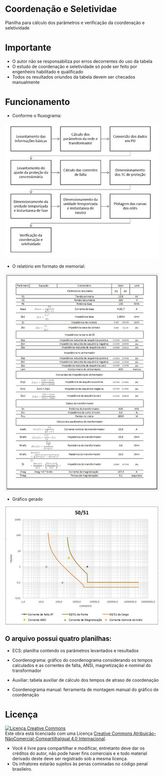 # Coordenação e Seletividae

Planilha para cálculo dos parâmetros e verificação da coordenação e seletividade

# Importante

- O autor não se responsabiliza por erros decorrentes do uso da tabela
- O estudo de coordenação e seletividade só pode ser feito por engenheiro habilitado e qualificado
- Todos os resultados oriundos da tabela devem ser checados manualmente

# Funcionamento

- Conforme o fluxograma:

![alt text](https://github.com/jeffersonpimenta/Coordenacao-Seletividade/blob/master/Imagens/fluxograma.JPG)

- O relatório em formato de memorial:

![alt text](https://github.com/jeffersonpimenta/Coordenacao-Seletividade/blob/master/Imagens/relatorio.JPG)

- Gráfico gerado

![alt text](https://github.com/jeffersonpimenta/Coordenacao-Seletividade/blob/master/Imagens/grafico.JPG)

## O arquivo possui quatro planilhas: 

- ECS: planilha contendo os parâmetros levantados e resultados

- Coordenograma: gráfico do coordenograma considerando os tempos calculados e as correntes de falta, ANSI, magnetização e nominal do transformador

- Auxiliar: tabela auxiliar de cálculo dos tempos de atraso de coordenação

- Coordenograma manual: ferramenta de montagem manual do gráfico de coordenação

# Licença

<a rel="license" href="http://creativecommons.org/licenses/by-nc-sa/4.0/"><img alt="Licença Creative Commons" style="border-width:0" src="https://i.creativecommons.org/l/by-nc-sa/4.0/88x31.png" /></a><br />Este obra está licenciado com uma Licença <a rel="license" href="http://creativecommons.org/licenses/by-nc-sa/4.0/">Creative Commons Atribuição-NãoComercial-CompartilhaIgual 4.0 Internacional</a>.

- Você é livre para compartilhar e modificar, entretanto deve dar os créditos do autor, não pode haver fins comerciais e e todo material derivado deste deve ser registrado sob a mesma licença.
- Os infratores estarão sujeitos às penas cominadas no código penal brasileiro.